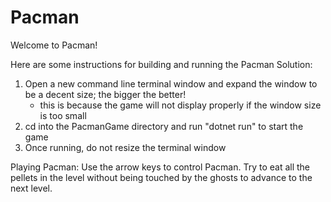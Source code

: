 # Pacman

Welcome to Pacman!

Here are some instructions for building and running the Pacman Solution:

1. Open a new command line terminal window and expand the window to be a decent size; the bigger the better!
    - this is because the game will not display properly if the window size is too small
2. cd into the PacmanGame directory and run "dotnet run" to start the game
3. Once running, do not resize the terminal window


Playing Pacman:
Use the arrow keys to control Pacman. 
Try to eat all the pellets in the level without being touched by the ghosts to advance to the next level.
